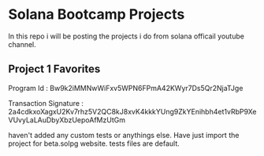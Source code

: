 
# Solana Bootcamp Projects

In this repo i will be posting the projects i do from solana officail youtube channel.

## Project 1 Favorites

Program Id : Bw9k2iMMNwWiFxv5WPN6FPmA42KWyr7Ds5Qr2NjaTJge 

Transaction Signature : 2a4cdkxoXagxU2Kv7rhz5V2QC8kJ8xvK4kkkYUng9ZkYEnihbh4et1vRbP9XeVUvyLaLAuDbyXbzUepoAfMzUtGm

haven't added any custom tests or anythings else. Have just import the project for beta.solpg website. tests files are default.